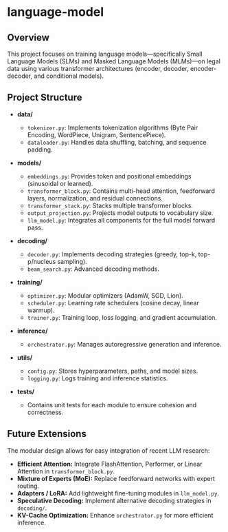 # language-model

## Overview
This project focuses on training language models—specifically Small Language Models (SLMs) and Masked Language Models (MLMs)—on legal data using various transformer architectures (encoder, decoder, encoder-decoder, and conditional models).

## Project Structure
- **data/**
    - `tokenizer.py`: Implements tokenization algorithms (Byte Pair Encoding, WordPiece, Unigram, SentencePiece).
    - `dataloader.py`: Handles data shuffling, batching, and sequence padding.

- **models/**
    - `embeddings.py`: Provides token and positional embeddings (sinusoidal or learned).
    - `transformer_block.py`: Contains multi-head attention, feedforward layers, normalization, and residual connections.
    - `transformer_stack.py`: Stacks multiple transformer blocks.
    - `output_projection.py`: Projects model outputs to vocabulary size.
    - `llm_model.py`: Integrates all components for the full model forward pass.

- **decoding/**
    - `decoder.py`: Implements decoding strategies (greedy, top-k, top-p/nucleus sampling).
    - `beam_search.py`: Advanced decoding methods.

- **training/**
    - `optimizer.py`: Modular optimizers (AdamW, SGD, Lion).
    - `scheduler.py`: Learning rate schedulers (cosine decay, linear warmup).
    - `trainer.py`: Training loop, loss logging, and gradient accumulation.

- **inference/**
    - `orchestrator.py`: Manages autoregressive generation and inference.

- **utils/**
    - `config.py`: Stores hyperparameters, paths, and model sizes.
    - `logging.py`: Logs training and inference statistics.

- **tests/**
    - Contains unit tests for each module to ensure cohesion and correctness.

## Future Extensions

The modular design allows for easy integration of recent LLM research:

- **Efficient Attention:** Integrate FlashAttention, Performer, or Linear Attention in `transformer_block.py`.
- **Mixture of Experts (MoE):** Replace feedforward networks with expert routing.
- **Adapters / LoRA:** Add lightweight fine-tuning modules in `llm_model.py`.
- **Speculative Decoding:** Implement alternative decoding strategies in `decoding/`.
- **KV-Cache Optimization:** Enhance `orchestrator.py` for more efficient inference.
